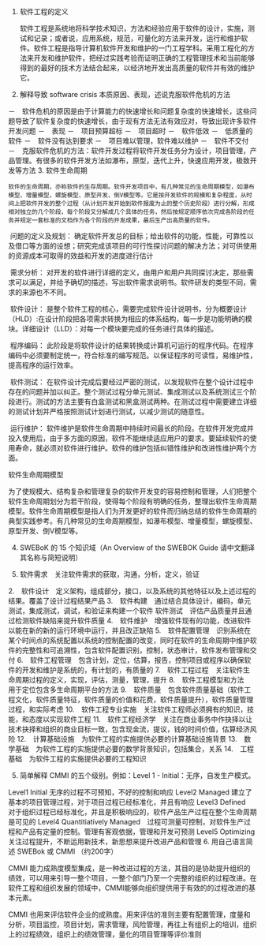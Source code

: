 1. 软件工程的定义

   软件工程是系统地将科学技术知识，方法和经验应用于软件的设计，实施，测试和记录；或者说，应用系统，规范，可量化的方法来开发，运行和维护软件。软件工程是指导计算机软件开发和维护的一门工程学科。采用工程化的方法来开发和维护软件，把经过实践考验而证明正确的工程管理技术和当前能够得到的最好的技术方法结合起来，以经济地开发出高质量的软件并有效的维护它。

2. 解释导致 software crisis 本质原因、表现，述说克服软件危机的方法

－　软件危机的原因是由于计算能力的快速增长和问题复杂度的快速增长，这些问题导致了软件复杂度的快速增长，由于现有方法无法有效应对，导致出现许多软件开发问题
－　表现
－　项目预算超标
－　项目超时
－　软件低效
－　低质量的软件
－　软件没有达到要求
－　项目难以管理，软件难以维护
－　软件不交付
－　克服软件危机的方法：软件开发过程将软件开发任务分为设计，项目管理，产品管理。有很多的软件开发方法如瀑布，原型，迭代上升，快速应用开发，极致开发等方法
3. 软件生命周期

    软件的生命周期，亦称软件的生存周期。软件开发项目中，有几种常见的生命周期模型，如瀑布模型、增量模型，螺旋模型、原型开发、倒V模型等。它是按开发软件的规模和复杂程度，从时间上把软件开发的整个过程（从计划开发开始到软件报废为止的整个历史阶段）进行分解，形成相对独立的几个阶段，每个阶段又分解成几个具体的任务，然后按规定顺序依次完成各阶段的任务并规定一套标准的文档作为各个阶段的开发成果，最后生产出高质量的软件。

   ​    问题的定义及规划：
   ​    确定软件开发总的目标；给出软件的功能，性能，可靠性以及借口等方面的设想；研究完成该项目的可行性探讨问题的解决方法；对可供使用的资源成本可取得的效益和开发的进度进行估计

   ​    需求分析：
   ​    对开发的软件进行详细的定义，由用户和用户共同探讨决定，那些需求可以满足，并给予确切的描述，写出软件需求说明书。软件研发的类型不同，需求的来源也不不同。

   ​    软件设计：
   ​    是整个软件工程的核心，需要完成软件设计说明书，分为概要设计（HLD）:在设计阶段把各项需求转换为相应的体系结构，每一步是功能明确的模块。详细设计（LLD）：对每一个模块要完成的任务进行具体的描述。

   ​    程序编码：
   ​    此阶段是将软件设计的结果转换成计算机可运行的程序代码。在程序编码中必须要制定统一，符合标准的编写规范。以保证程序的可读性，易维护性，提高程序的运行效率。

   ​    软件测试：
   ​    在软件设计完成后要经过严密的测试，以发现软件在整个设计过程中存在的问题并加以纠正。整个测试过程分单元测试、集成测试以及系统测试三个阶段进行。测试的方法主要有白盒测试和黑盒测试两种。在测试过程中需要建立详细的测试计划并严格按照测试计划进行测试，以减少测试的随意性。

   ​    运行维护：
   ​    软件维护是软件生命周期中持续时间最长的阶段。在软件开发完成并投入使用后，由于多方面的原因，软件不能继续适应用户的要求。要延续软件的使用寿命，就必须对软件进行维护。软件的维护包括纠错性维护和改进性维护两个方面。

   软件生命周期模型

   为了使规模大、结构复杂和管理复杂的软件开发变的容易控制和管理，人们把整个软件生命周期划分为若干阶段，使得每个阶段有明确的任务，整理出软件生命周期模型。软件生命周期模型是指人们为开发更好的软件而归纳总结的软件生命周期的典型实践参考。有几种常见的生命周期模型，如瀑布模型、增量模型，螺旋模型、原型开发、倒V模型等。 

4. SWEBoK 的 15 个知识域（An Overview of the SWEBOK Guide 请中文翻译其名称与简短说明）

1. 软件需求　关注软件需求的获取，沟通，分析，定义，验证

2.　软件设计　定义架构，组成部分，接口，以及系统的其他特征以及上述过程的结果。覆盖了设计过程结果产品
3.　软件构建　通过结合具体设计，编码，单元测试，集成测试，调试，和验证来构建一个软件
  软件测试　评估产品质量并且通过检测软件缺陷来提升软件质量
4.　软件维护　增强软件现有的功能，改进软件以能在新的新的运行环境中运行，并且改正缺陷
5.　软件配置管理　识别系统在某个时间点的系统配置以系统的控制配置的改变，同时在软件的生命周期中维护软件的完整性和可追溯性，包含软件配置识别，控制，状态审计，软件发布管理和交付
6.　软件工程管理　包含计划，定位，估算，报告，控制项目或程序以确保软件的开发和维护是系统的，有计划的，有质量的
7.　软件工程过程　关注软件生命周期过程的定义，实现，评估，测量，管理，提升
8.　软件工程模型和方法　用于定位包含多生命周期平台的方法
9.　软件质量　包含软件质量基础（软件工程文化，软件质量特征，软件质量的价值和花费，软件质量提升），软件质量管理过程，和实际考虑
10.　软件工程专业实施　关注软件工程师必须拥有的知识，技能，和态度以实现软件工程
11.　软件工程经济学　关注在商业事务中作抉择以让技术抉择和组织的商业目标一致，包含现金流，提议，钱的时间价值，估算经济风险
12.　计算基础设施　为软件工程的实施提供必要的计算基础设施背景
13.　数学基础　为软件工程的实施提供必要的数学背景知识，包括集合，关系
14.　工程基础　为软件工程的实施提供必要的工程知识

5. 简单解释 CMMI 的五个级别。例如：Level 1 - Initial：无序，自发生产模式。

Level1 Initial 无序的过程不可预知，不好的控制和响应
Level2 Managed 建立了基本的项目管理过程，对于项目过程已经标准化，并且有响应
Level3 Defined　对于组织过程已经标准化，并且是积极响应的，软件产品生产过程在整个生命周期是可见的
Level4 Quantitiatively Managed　过程可测量可控制，对软件生产过程和产品有定量的控制。管理有客观依据，管理和开发可预测
Level5 Optimizing 关注过程提升，不断运用新技术，新思想来提升改进产品和管理
6. 用自己语言简述 SWEBok 或 CMMI （约200字）

CMMI 能力成熟度模型集成，是一种改进过程的方法，其目的是协助提升组织的绩效，可以用来引导一整个项目，一整个部门乃至一个完整的组织的过程改进。在软件工程和组织发展的领域中，CMMI能够向组织提供用于有效的的过程改进的基本元素。

CMMI 也用来评估软件企业的成熟度。用来评估的准则主要有配置管理，度量和分析，项目监控，项目计划，需求管理，风险管理，再往上有组织上的培训，组织上的过程绩效，组织上的绩效管理，量化的项目管理等评价准则